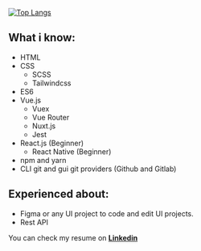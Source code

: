[![Top Langs](https://github-readme-stats.vercel.app/api/top-langs/?username=yusufcany&layout=compact&theme=dracula)](https://github.com/anuraghazra/github-readme-stats)

## What i know:
  - HTML
  - CSS
    - SCSS
    - Tailwindcss
  - ES6
  - Vue.js
    - Vuex
    - Vue Router
    - Nuxt.js
    - Jest
  - React.js (Beginner)
    - React Native (Beginner)
  - npm and yarn
  - CLI git and gui git providers (Github and Gitlab)
  
## Experienced about:
  - Figma or any UI project to code and edit UI projects.
  - Rest API

You can check my resume on [**Linkedin**](https://www.linkedin.com/in/yusufcan-yilmaz/)
